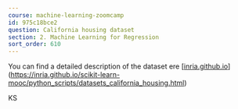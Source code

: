 ```yaml
---
course: machine-learning-zoomcamp
id: 975c18bce2
question: California housing dataset
section: 2. Machine Learning for Regression
sort_order: 610
---
```


You can find a detailed description of the dataset ere [[inria.github.io](https://inria.github.io/scikit-learn-mooc/python_scripts/datasets_california_housing.html)](https://inria.github.io/scikit-learn-mooc/python_scripts/datasets_california_housing.html)

KS

